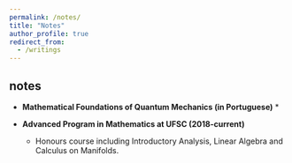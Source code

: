```yaml
---
permalink: /notes/
title: "Notes"
author_profile: true
redirect_from: 
  - /writings
---
```


## notes

* **Mathematical Foundations of Quantum Mechanics (in Portuguese)**
  *  

* **Advanced Program in Mathematics at UFSC (2018-current)** 
  *  Honours course including Introductory Analysis, Linear Algebra and Calculus on Manifolds.

